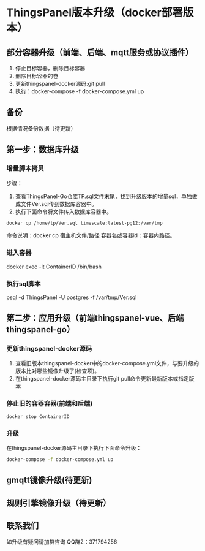 # ThingsPanel版本升级（docker部署版本）
## 部分容器升级（前端、后端、mqtt服务或协议插件）
1. 停止目标容器，删除目标容器
2. 删除目标容器的卷
3. 更新thingspanel-docker源码:git pull
4. 执行：docker-compose -f docker-compose.yml up

## 备份

根据情况备份数据（待更新）

## 第一步：数据库升级

### 增量脚本拷贝

步骤：

1. 查看ThingsPanel-Go仓库TP.sql文件末尾，找到升级版本的增量sql，单独做成文件Ver.sql传到数据库容器中。
2. 执行下面命令将文件传入数据库容器中。

```bash
docker cp /home/tp/Ver.sql timescale:latest-pg12:/var/tmp
```

命令说明：docker cp 宿主机文件/路径 容器名或容器id：容器内路径。

### 进入容器

docker exec -it ContainerID /bin/bash

### 执行sql脚本

psql -d ThingsPanel -U postgres -f /var/tmp/Ver.sql

## 第二步：应用升级（前端thingspanel-vue、后端thingspanel-go）

### 更新thingspanel-docker源码

1. 查看旧版本thingspanel-docker中的docker-compose.yml文件，与要升级的版本比对哪些镜像升级了(检查项)。
1. 在thingspanel-docker源码主目录下执行git pull命令更新最新版本或指定版本

### 停止旧的容器容器(前端和后端)

```bash
docker stop ContainerID
```

### 升级

在thingspanel-docker源码主目录下执行下面命令升级：

```bash
docker-compose -f docker-compose.yml up
```

## gmqtt镜像升级(待更新)

## 规则引擎镜像升级（待更新）

## 联系我们

如升级有疑问请加群咨询
QQ群2：371794256
